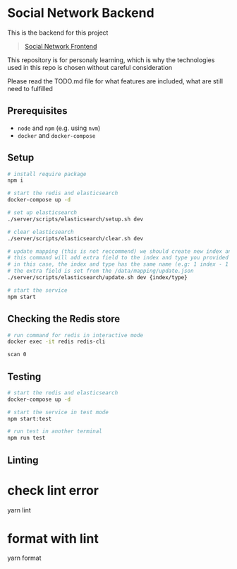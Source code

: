 # Social Network Backend

This is the backend for this project

> [Social Network Frontend](https://github.com/jackdo69/Social-Network-Frontend)

This repository is for personaly learning, which is why the technologies
used in this repo is chosen without careful consideration

Please read the TODO.md file for what features are included, what are
still need to fulfilled

## Prerequisites

- `node` and `npm` (e.g. using `nvm`)
- `docker` and `docker-compose`

## Setup

```sh
# install require package
npm i

# start the redis and elasticsearch
docker-compose up -d

# set up elasticsearch
./server/scripts/elasticsearch/setup.sh dev

# clear elasticsearch
./server/scripts/elasticsearch/clear.sh dev

# update mapping (this is not reccommend) we should create new index and migrate data there
# this command will add extra field to the index and type you provided
# in this case, the index and type has the same name (e.g: 1 index - 1 type)
# the extra field is set from the /data/mapping/update.json
./server/scripts/elasticsearch/update.sh dev {index/type}

# start the service
npm start


```

## Checking the Redis store

```sh
# run command for redis in interactive mode
docker exec -it redis redis-cli

scan 0

```

## Testing

```sh
# start the redis and elasticsearch
docker-compose up -d

# start the service in test mode
npm start:test

# run test in another terminal
npm run test
```

## Linting

# check lint error

yarn lint

# format with lint

yarn format
